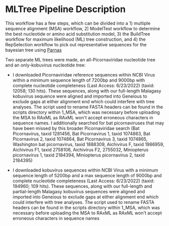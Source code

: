 # MLTree Pipeline Description

This workflow has a few steps, which can be divided into a 1) multiple sequence alignment (MSA) workflow, 2) ModelTest workflow to determine the best nucleotide or amino acid substitution model, 3) the BuildTree workflow for maximum likelihood (ML) tree construction, and 4) the RepSelection workflow to pick out representative sequences for the bayesian tree using [Parnas](https://github.com/flu-crew/parnas)

Two separate ML trees were made, an all-Picornaviridae nucleotide tree and an only-kobuvirus nucleotide tree:

- I downloaded Picornaviridae reference sequences within NCBI Virus within a minimum sequence length of 7200bp and 9000bp with complete nucleotide completeness (Last Access: 6/23/2022) (taxid: 12058; 130 hits). These sequences, along with our full-length Malagasy kobuvirus sequence were aligned and imported into Geneious to exclude gaps at either alignment end which could interfere with tree analyses. The script used to rename FASTA headers can be found in the scripts directory within 1_MSA, which was necessary before uploading the MSA to RAxML as RAxML won't accept erroneous characters in sequence names. I additionally searched for bat picornaviruses that may have been missed by this broader Picornaviridae search (Bat Picornavirus, taxid 1281456, Bat Picornavirus 1, taxid 1074863, Bat Picornavirus 2, taxid 1074864, Bat Picornavirus 3, taxid 1074865, Washington bat picornavirus, taxid 1888309, Aichivirus F, taxid 1986959, Aichivirus F1, taxid 2758106, Aichivirus F2, 2755032, Miniopterus picornavirus 1, taxid 2184394, Miniopterus picornavirus 2, taxid 2184395)
  
- I downloaded kobuvirus  sequences within NCBI Virus with a minimum sequence length of 5200bp and a max sequence length of 9000bp and complete nucleotide completeness (Last Access: 6/23/2022) (taxid: 194960; 109 hits). These sequences, along with our full-length and partial-length Malagasy kobuvirus sequences were aligned and imported into Geneious to exclude gaps at either alignment end which could interfere with tree analyses. The script used to rename FASTA headers can be found in the scripts directory within 1_MSA, which was necessary before uploading the MSA to RAxML as RAxML won't accept erroneous characters in sequence names
